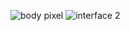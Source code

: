 ![body pixel](https://github.com/user-attachments/assets/b5cd50f6-2646-4be9-9587-5cabf9689eb6)  ![interface 2](https://github.com/user-attachments/assets/d5347403-652d-469b-bcee-4ae61fd47052)

